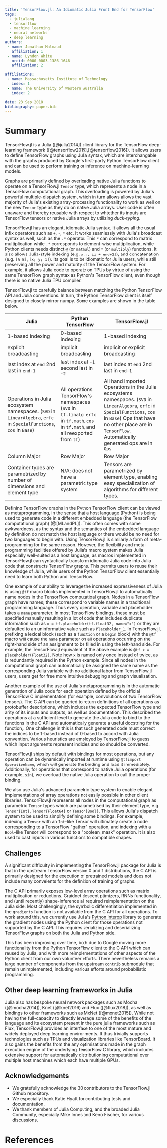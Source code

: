 ```yaml
---
title: 'TensorFlow.jl: An Idiomatic Julia Front End for TensorFlow'
tags:
  - julialang
  - tensorflow
  - machine learning
  - neural networks
  - deep learning
authors:
 - name: Jonathan Malmaud
   affiliation: 1
 - name: Lyndon White
   orcid: 0000-0003-1386-1646
   affiliation: 2

affiliations:
 - name: Massachusetts Institute of Technology
   index: 1
 - name: The University of Western Australia
   index: 2

date: 23 Sep 2018
bibliography: paper.bib
---
```


# Summary
TensorFlow.jl is a Julia ([@julia2014]) client library for the TensorFlow deep-learning framework ([@tensorflow2015],[@tensorflow2016]).
It allows users to define TensorFlow graphs using Julia syntax, which are interchangable with the graphs produced by Google's first-party Python TensorFlow client and can be used to perform training or inference on machine-learning models.

Graphs are primarily defined by overloading native Julia functions to operate on a TensorFlow.jl `Tensor` type, which represents a node in a TensorFlow computational graph. This overloading is powered by Julia's powerful multiple-dispatch system, which in turn allows allows the vast majority of Julia's existing array-processing functionality to work as well on the new `Tensor` type as they do on native Julia arrays. User code is often unaware and thereby reusable with respect to whtether its inputs are TensorFlow tensors or native Julia arrays by utilizing _duck-typing_.

TensorFlow.jl has an elegant, idiomatic Julia syntax. It allows all the usual infix operators such as `+`, `-`, `*` etc. It works seamlessly with Julia's broadcast syntax as well, such as the `.*` operator. This `*` can correspond to matrix multiplication while `.*` corresponds to element-wise multiplication, while Python clients needs distinct `@` (or `matmul`) and `*` (or `multiply`) functions.
It also allows Julia-style indexing (e.g. `x[:, ii + end÷2]`), and concatenation (e.g. `[A B]`, `[x; y; 1]`). Its goal is to be idiomatic for Julia users, while still preserving all the power and maturity of the TensorFlow system. For example, it allows Julia code to operate on TPUs by virtue of using the same TensorFlow graph syntax as Python's TensorFlow client, even though there is no native Julia TPU compiler.


TensorFlow.jl to carefully balance between matching the Python TensorFlow API and Julia conventions.
In turn, the Python TensorFlow client is itself designed to closely mirror numpy.
Some examples are shown in the table below.

| **Julia**                                                                                                           | **Python TensorFlow**                                                                                                                   |  **TensorFlow.jl**                                                                                                                                                                                                                 |
|---------------------------------------------------------------------------------------------------------------------|-----------------------------------------------------------------------------------------------------------------------------------------|------------------------------------------------------------------------------------------------------------------------------------------------------------------------------------------------------------------------------------------|
| 1-based indexing                                                                                                    |  0-based indexing                                                                                                                       | 1-based indexing                                                                                                                                                                                                                         |
| explicit broadcasting                                                                                               |  implicit broadcasting                                                                                                                  |  implicit or explicit broadcasting                                                                                                                                                                                                       |
| last index at `end` 2nd last in `end-1`                                                                             |  last index at `-1` second last in `-2`                                                                                                 | last index at `end` 2nd last in `end-1`                                                                                                                                                                                                  |
| Operations in Julia ecosystem namespaces. (`SVD` in `LinearAlgebra`, `erfc` in `SpecialFunctions`, `cos` in `Base`) |  All operations TensorFlow's namespaces  (`SVD` in `tf.linalg`, `erfc` in `tf.math`,  `cos` in `tf.math`, and all reexported from `tf`) |  All hand imported Operations in the Julia ecosystems namespaces. (`SVD` in `LinearAlgebra`, `erfc` in `SpecialFunctions`, `cos` in `Base`) Ops that have no other place are in `TensorFlow`. Automatically generated ops are in `Ops`   |
| Column Major                                                                                                        |  Row Major                                                                                                                              |  Row Major                                                                                                                                                                                                                               |
| Container types are parametrized by number of dimensions and element type                                           |  N/A: does not have a parametric type system                                                                                            | Tensors are parametrized by element type, enabling easy specialization of algorithms for different types.                                                                                                                                                                                                 |


Defining TensorFlow graphs in the Python TensorFlow client can be viewed as metaprogramming, in the sense that a host language (Python) is being used to generate code in a different embedded language (the TensorFlow computational graph) (@[MLandPL]).
This often comes with some awkwardness, as the syntax and the semantics of the embedded language by definition do not match the host language or there would be no need for two languages to begin with.
Using TensorFlow.jl is similarly a form of meta-programming for the same reason.
However, the flexibility and meta-programming facilities offered by Julia's macro system makes Julia especially well-suited as a host language, as macros implemented in TensorFlow.jl can syntactically transform idiomatic Julia code into Julia code that constructs TensorFlow graphs. This permits users to reuse their knowledge of Julia, while users of the Python TensorFlow client essentially need to learn both Python and TensorFlow.

One example of our ability to leverage the increased expressiveness of Julia is using `@tf` macro blocks implemented in TensorFlow.jl to automatically name nodes in the TensorFlow computatioal graph.
Nodes in a TensorFlow graph have names; these correspond to variable names in a traditional programming language.
Thus every operation, variable and placeholder takes a `name` parameter.
In most TensorFlow bindings, these must be specified manually resulting in a lot of code that includes duplicate information such as
`x = tf.placeholder(tf.float32, name="x")` or they are defaulted to an uninformative value such as `Placeholder_1`.
In TensorFlow.jl, prefixing a lexical block (such as a `function` or a `begin` block) with the `@tf` macro
will cause the `name` parameter on all operations occurring on the right-hand side of an assignment to be filled in using the left-hand side. For example, the TensorFlow.jl equivalent of the above example is  `@tf x = placeholder(Float32)`. Note how `x` is named only once instead of twice, as is redundantly required in the Python example.
Since all nodes in the computational graph can automatically be assigned the same name as the corresponding Julia variable with no additional labor from TensorFlow.jl users, users get for free more intuitive debugging and graph visualisation.

Another example of the use of Julia's metaprogramming is in the automatic generation of Julia code for each operation defined by the official TensorFlow C implementation (for example, convolutions of two TensorFlow tensors).
The C API can be queried to return  definitions of all operations as protobuffer descriptions, which includes the expected TensorFlow type and arity of its inputs and outputs, as well as documentation.
This described the operations at a sufficient level to generate the Julia code to bind to the functions in the C API and automatically generate a useful docstring for the function,.
One challenge in this is that such generated code must correct the indices to be 1-based instead of 0-based to accord with Julia convention. Various heuristics are employed by TensorFlow.jl to guess which input arguments represent indicies and so should be converted.

TensorFlow.jl ships by default with bindings for most operations, but any operation can be dynamically imported at runtime using `@tfimport OperationName`, which will generate the binding and load it immediately. Additionally, for operations that correspond to native Julia operations (for example, `sin`), we overload the native Julia operation to call the proper binding.


We also use Julia's advanced parametric type system to enable elegant implementations of array operations not easily possible in other client libraries. TensorFlow.jl represents all nodes in the computational graph as parametric `Tensor` types which are parametrised by their element type, e.g. `Tensor{Int}`, `Tensor{Float64}` or `Tensor{Bool}`.
This allows Julia's dispatch system to be used to simplify defining some bindings. For example, indexing a `Tensor` with an `Int`-like Tensor will ultimately create a node corresponding to a TensorFlow "gather" operation,  and indexing with a `Bool`-like Tensor will correspond to a "boolean_mask" operation. It is also used to cast inputs in various functions to compatible shapes.



## Challenges

A significant difficulty in implementing the TensorFlow.jl package for Julia
is that in the upstream TensorFlow version 0 and 1 distributions, the C API is primarily designed for the execution of pretrained models and does not include many conveients for the definition of training of graphs.

The C API primarily exposes low-level array operations such as matrix multiplication or reductions.
Graidnet descent ptimizers, RNNs functionality, and (until recently) shape-inference all required reimplementation on the Julia side.
Most challengingly, the symbolic differentiation implemented in the `gradients` function is not available from the C API for all operations.
To work around this, we currently use Julia's [Python interop](https://github.com/JuliaPy/PyCall.jl) library to generate the gradient nodes using the Python client for those operations not supported by the C API. This requires serializing and deserializing TensorFlow graphs on both the Julia and Python side.

This has been improving over time, both due to Google moving more functionality from the Python TensorFlow client to the C API which can reused by Julia,
and with more reimplementations of other aspects of the Python client from our own volunteer efforts.
There nevertheless remains a large number of components from the upstream `contrib` submodule that remain unimplemented, including various efforts around probabilistic programming.



## Other deep learning frameworks in Julia

Julia also has bespoke neural network packages such as Mocha ([@mocha2014]),  Knet ([@knet2016) and Flux ([@flux2018]),
as well as bindings to other frameworks such as MxNet ([@mxnet2015]).
While not having the full-capacity to directly leverage some of the benefits of the language and its ecosystem present in the pure julia frameworks such as Flux,
TensorFlow.jl provides an interface to one of the most mature and widely deployed deep learning environments.
It thus trivially  supports technologies such as TPUs  and visualization libraries like TensorBoard. It also gains the benefits from the any optimisations made in the graph execution engine of the underlying TensorFlow C library, which includes extensive support for automatically distributioning computational over multiple host machines which each have multiple GPUs.


## Acknowledgements

* We gratefully acknowledge the 30 contributors to the TensorFlow.jl Github repository.
* We especially thank Katie Hyatt for contributing tests and documentation.
* We thank members of Julia Computing, and the broaded Julia Community, especially Mike Innes and Keno Fischer, for various discussions.

# References
